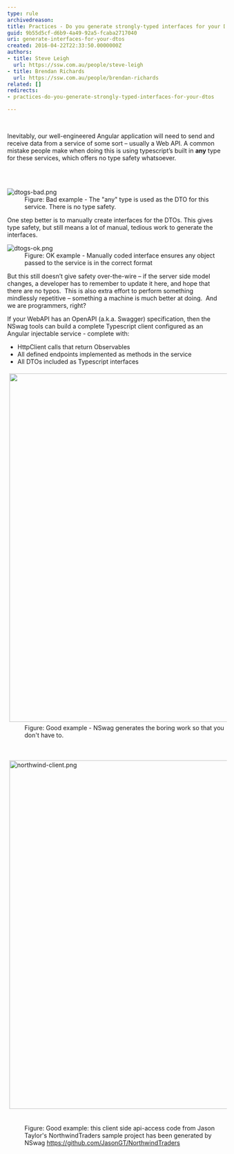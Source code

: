 ```yaml
---
type: rule
archivedreason: 
title: Practices - Do you generate strongly-typed interfaces for your DTOs?
guid: 9b55d5cf-d6b9-4a49-92a5-fcaba2717040
uri: generate-interfaces-for-your-dtos
created: 2016-04-22T22:33:50.0000000Z
authors:
- title: Steve Leigh
  url: https://ssw.com.au/people/steve-leigh
- title: Brendan Richards
  url: https://ssw.com.au/people/brendan-richards
related: []
redirects:
- practices-do-you-generate-strongly-typed-interfaces-for-your-dtos

---
```



​<p>Inevitably, our well-engineered Angular ​application will need to send and receive data from a service of some sort – usually a Web API. A common mistake people make when doing this is using typescript’s built in <strong>any</strong> type for these services, which offers no type safety whatsoever.</p>
<br><excerpt class='endintro'></excerpt><br>
<dl class="badImage"><dt> 
      <img alt="dtogs-bad.png" src="/PublishingImages/dtogs-bad.png" /> 
   </dt><dd>Figure&#58; Bad example - The &quot;any&quot; type is used as the DTO for this service. There is no type safety.</dd></dl><p>One step better is to manually create interfaces for the DTOs. This gives type safety, but still means a lot of manual, tedious work to generate the interfaces.</p><dl class="image"><dt> 
      <img alt="dtogs-ok.png" src="/PublishingImages/dtogs-ok.png" /> 
   </dt><dd>Figure&#58; OK example - Manually coded interface ensures any object passed to the service is in the correct format </dd></dl><p>But this still doesn’t give safety over-the-wire – if the server side model changes, a developer has to remember to update it here, and hope that there are no typos.&#160; This is also extra effort to perform something mindlessly repetitive – something a machine is much better at doing.&#160; And we are programmers, right?</p>If your WebAPI has an OpenAPI (a.k.a. Swagger) specification, then the NSwag&#160;tools&#160;can build a complete Typescript client configured as an Angular injectable service - complete with&#58;
<div><ul><li>HttpClient calls that return Observables</li><li>All defined endpoints implemented as methods in the service</li><li>All&#160;DTOs included as Typescript interfaces&#160;&#160;<br></li></ul><dl class="goodImage"><dt> 
         <img src="/PublishingImages/nswag.png" alt="" style="margin&#58;5px;width&#58;808px;" /> 
      </dt><dd>Figure&#58; Good example - NSwag generates the boring&#160;work so that you don't have to.​<br></dd><p class="ssw15-rteElement-P">​​<br></p></dl><p class="ssw15-rteElement-P"><img src="/SiteAssets/generate-interfaces-for-your-dtos/northwind-client.png" alt="northwind-client.png" style="margin&#58;5px;width&#58;808px;" />&#160;</p><dd class="ssw15-rteElement-FigureGood">Figure&#58; Good example&#58; this client side api-access code from Jason Taylor's NorthwindTraders sample project has been generated by NSwag&#160;<a href="https&#58;//github.com/JasonGT/NorthwindTraders">https&#58;//github.com/JasonGT/NorthwindTraders​</a><br></dd>​
   
</div>


